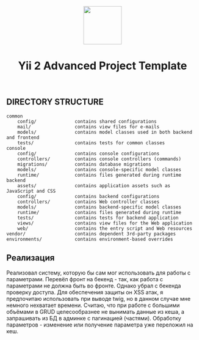 <p align="center">
    <a href="https://github.com/yiisoft" target="_blank">
        <img src="https://avatars0.githubusercontent.com/u/993323" height="100px">
    </a>
    <h1 align="center">Yii 2 Advanced Project Template</h1>
    <br>
</p>

DIRECTORY STRUCTURE
-------------------

```
common
    config/              contains shared configurations
    mail/                contains view files for e-mails
    models/              contains model classes used in both backend and frontend
    tests/               contains tests for common classes    
console
    config/              contains console configurations
    controllers/         contains console controllers (commands)
    migrations/          contains database migrations
    models/              contains console-specific model classes
    runtime/             contains files generated during runtime
backend
    assets/              contains application assets such as JavaScript and CSS
    config/              contains backend configurations
    controllers/         contains Web controller classes
    models/              contains backend-specific model classes
    runtime/             contains files generated during runtime
    tests/               contains tests for backend application    
    views/               contains view files for the Web application
    web/                 contains the entry script and Web resources
vendor/                  contains dependent 3rd-party packages
environments/            contains environment-based overrides
```

Реализация
-------------------
Реализовал систему, которую бы сам мог использовать для работы с параметрами.
Перевёл фронт на бекенд - так, как работа с параметрами не должна быть во фронте. Однако убрал с бекенда проверку доступа.
Для обеспечения защиты он XSS атак, я предпочитаю использовать при выводе twig, но в данном случае мне немного нехватает времени.
Считаю, что при работе с большими объёмами в GRUD целесообразнее не вынимать данные из кеша, а запрашивать из БД в админке с пагинацией (частями).
Обработку параметров - изменение или получение параметра уже переложил на кеш.